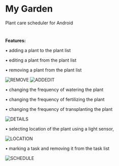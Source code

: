 # My Garden
Plant care scheduler for Android
#

**Features:**

• adding a plant to the plant list 

• editing a plant from the plant list

• removing a plant from the plant list

![REMOVE](https://i.imgur.com/Pfk3Dhb.png)
![ADDEDIT](https://i.imgur.com/KQ2y1JI.png)

• changing the frequency of watering the plant

• changing the frequency of fertilizing the plant

• changing the frequency of transplanting the plant

![DETAILS](https://i.imgur.com/laZ0ucZ.png)

• selecting location of the plant using a light sensor,

![LOCATION](https://i.imgur.com/U2HF7xg.png)

• marking a task and removing it from the task list

![SCHEDULE](https://i.imgur.com/oG1ALpv.png)
